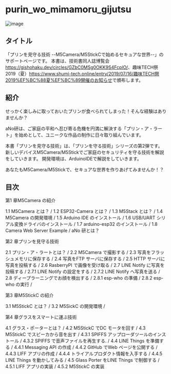 # purin_wo_mimamoru_gijutsu

![image](https://github.com/anoken/purin_wo_mimamoru_gijutsu/blob/master/image/title.png)


## タイトル  
「プリンを見守る技術 --M5Camera/M5StickCで始めるセキュアな世界--」のサポートページです。
本書は、技術書同人誌博覧会<https://gishohaku.dev/circles/GZbC0MSg0OKK9S4FcplO/>、趣味TECH祭2019（夏）<https://www.shumi-tech.online/entry/2019/07/16/趣味TECH祭2019%EF%BC%88夏%EF%BC%89開催のお知らせ>で頒布します。


## 紹介
せっかく楽しみに取っておいたプリンが食べられてしまった！そんな経験はありませんか？

aNo研は、ご家庭の平和へ忍び寄る危機を円満に解決する「プリン・ア・ラート」を始めとして、ユニークな作品の制作に日々取り組んでいます。

本書「プリンを見守る技術」は、「プリンを守る技術」シリーズの第2弾です。
新しいデバイスM5Camera/M5Stickでご家庭のセキュリティを守る技術を解説をしていきます。
開発環境は、ArduinoIDEで解説をしていきます。

あなたもM5Camera/M5Stickで、セキュアな世界を作りあげてみませんか！？

## 目次  
第1 章M5Camera の紹介 

 1.1 M5Camera とは？ / 1.2 ESP32-Camera とは？ / 1.3 M5Stack とは？ / 1.4 M5Camera の開発環境 / 1.5 Arduino IDE のインストール / 1.6 USB/UART シリアル変換ドライバのインストール / 1.7 arduino-esp32 のインストール / 1.8 Camera Web Server Example / aNo 研とは？

第2 章プリンを見守る技術

2.1 プリン・ア・ラートとは？ / 2.2 M5Camera で撮影する / 2.3 写真をフラッシュメモリに保存する / 2.4 写真をFTP サーバに保存する / 2.5 HTTP サーバに写真を投稿する / 2.6 RasberryPI で画像を受け取る / 2.7 LINE Notify に写真を投稿する / 2.7.1 LINE Notify の設定をする / 2.7.2 LINE Notify へ写真を送る / 2.8 ディープラーニングでお顔を検出する / 2.8.1 esp-who の準備 / 2.8.2 esp-who の実行 /

第3 章M5StickC の紹介 

3.1 M5StickC とは？ / 3.2 M5SickC の開発環境 /

第4 章グラスをスマートに運ぶ技術 

4.1 グラス・ポーターとは？ / 4.2 M5StickC でDC モータを回す / 4.3 M5StickC でスピーカから音を出す / 4.3.1 SPIFFS アップローダツールのインストール / 4.3.2 SPIFFS で音声ファイルを再生する. / 4.4 LINE Things を準備する / 4.4.1 Messaging API の作成 / 4.4.2 GitHub でWeb ページを公開する / 4.4.3 LIFF アプリの作成 / 4.4.4 トライアルプロダクト情報を入手する / 4.4.5 LINE Things を動かしてみる / 4.5 Glass Porter をLINE Things で制御する / 4.5.1 LIFF アプリの実装 / 4.5.2 M5StickC の実装 
